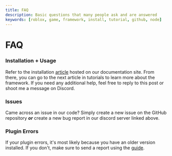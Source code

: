 ```yaml
---
title: FAQ
description: Basic questions that many people ask and are answered
keywords: [roblox, game, framework, install, tutorial, github, node]
---
```


# FAQ

### Installation + Usage

Refer to the installation [article](/start/installation) hosted on our documentation site. From there, you can go to the next article in tutorials to learn more about the framework. If you need any additional help, feel free to reply to this post or shoot me a message on Discord.

### Issues

Came across an issue in our code? Simply create a new issue on the GitHub repository ***or*** create a new bug report in our discord server linked above.

### Plugin Errors

If your plugin errors, it's most likely because you have an older version installed. If you don't, make sure to send a report using the [guide](#issues).